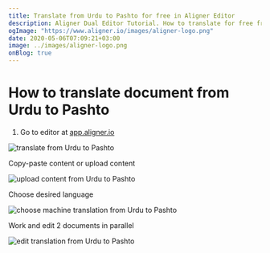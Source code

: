 ```yaml
---
title: Translate from Urdu to Pashto for free in Aligner Editor
description: Aligner Dual Editor Tutorial. How to translate for free from Urdu to Pashto. Aligner is multilingual document management platform. 
ogImage: "https://www.aligner.io/images/aligner-logo.png"
date: 2020-05-06T07:09:21+03:00
image: ../images/aligner-logo.png
onBlog: true
---
```


# How to translate document from Urdu to Pashto

1. Go to editor at [app.aligner.io](https://app.aligner.io "Aligner App web page")

![translate from Urdu to Pashto](../aligner-blank-editor.png "translate from Urdu to Pashto")

Copy-paste content or upload content

![upload content from Urdu to Pashto](../aligner-uploaded-document.png "upload content from Urdu to Pashto")

Choose desired language

![choose machine translation from Urdu to Pashto](../aligner-language-dropdown.png "choose machine translation from Urdu to Pashto")

Work and edit 2 documents in parallel

![edit translation from Urdu to Pashto](../aligner-double-sitded-editor.png "edit translation from Urdu to Pashto")

